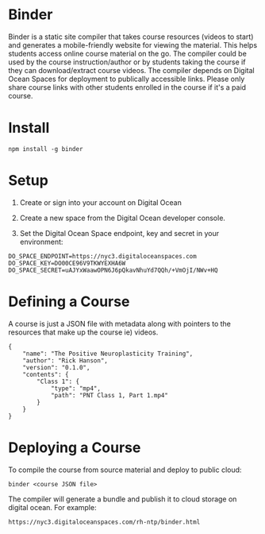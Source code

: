 # Binder

Binder is a static site compiler that takes course resources (videos to start) and generates a mobile-friendly website for viewing the material. This helps students access online course material on the go. The compiler could be used by the course instruction/author or by students taking the course if they can download/extract course videos. The compiler depends on Digital Ocean Spaces for deployment to publically accessible links. Please only share course links with other students enrolled in the course if it's a paid course.

# Install

```
npm install -g binder
```

# Setup

1. Create or sign into your account on Digital Ocean

2. Create a new space from the Digital Ocean developer console.

3. Set the Digital Ocean Space endpoint, key and secret in your environment:

```
DO_SPACE_ENDPOINT=https://nyc3.digitaloceanspaces.com
DO_SPACE_KEY=DO00CE96V9TKWYEXHA6W
DO_SPACE_SECRET=uAJYxWaawOPN6J6pQkavNhuYd7QQh/+VmOjI/NWv+HQ
```

# Defining a Course

A course is just a JSON file with metadata along with pointers to the resources that make up the course ie) videos.

```
{ 
    "name": "The Positive Neuroplasticity Training",
    "author": "Rick Hanson",
    "version": "0.1.0",
    "contents": { 
        "Class 1": { 
            "type": "mp4",
            "path": "PNT Class 1, Part 1.mp4"
        }
    }
}
```

# Deploying a Course

To compile the course from source material and deploy to public cloud: 

```
binder <course JSON file>
```

The compiler will generate a bundle and publish it to cloud storage on digital ocean. For example: 

```
https://nyc3.digitaloceanspaces.com/rh-ntp/binder.html
```
